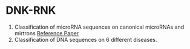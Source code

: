 # DNK-RNK
                        
1) Classification of microRNA sequences on canonical microRNAs and mirtrons 
[Reference Paper](https://www.nature.com/articles/s41598-018-36946-4)                  
2) Classification of DNA sequences on 6 different diseases.


